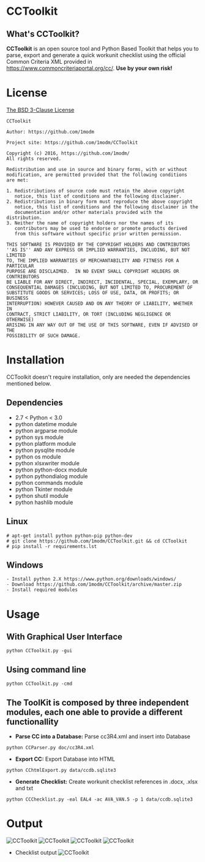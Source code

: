 CCToolkit
=========

What's CCToolkit?
-----------------

**CCToolkit** is an open source tool and Python Based Toolkit that helps you to parse, export and generate a quick workunit checklist using the official Common Criteria XML provided in https://www.commoncriteriaportal.org/cc/. **Use by your own risk!**


License
=======

[The BSD 3-Clause License](https://opensource.org/licenses/BSD-3-Clause)

```
CCToolkit

Author: https://github.com/1modm

Project site: https://github.com/1modm/CCToolkit

Copyright (c) 2016, https://github.com/1modm/
All rights reserved.

Redistribution and use in source and binary forms, with or without
modification, are permitted provided that the following conditions
are met:

1. Redistributions of source code must retain the above copyright
   notice, this list of conditions and the following disclaimer.
2. Redistributions in binary form must reproduce the above copyright
   notice, this list of conditions and the following disclaimer in the
   documentation and/or other materials provided with the distribution.
3. Neither the name of copyright holders nor the names of its
   contributors may be used to endorse or promote products derived
   from this software without specific prior written permission.

THIS SOFTWARE IS PROVIDED BY THE COPYRIGHT HOLDERS AND CONTRIBUTORS
''AS IS'' AND ANY EXPRESS OR IMPLIED WARRANTIES, INCLUDING, BUT NOT LIMITED
TO, THE IMPLIED WARRANTIES OF MERCHANTABILITY AND FITNESS FOR A PARTICULAR
PURPOSE ARE DISCLAIMED.  IN NO EVENT SHALL COPYRIGHT HOLDERS OR CONTRIBUTORS
BE LIABLE FOR ANY DIRECT, INDIRECT, INCIDENTAL, SPECIAL, EXEMPLARY, OR
CONSEQUENTIAL DAMAGES (INCLUDING, BUT NOT LIMITED TO, PROCUREMENT OF
SUBSTITUTE GOODS OR SERVICES; LOSS OF USE, DATA, OR PROFITS; OR BUSINESS
INTERRUPTION) HOWEVER CAUSED AND ON ANY THEORY OF LIABILITY, WHETHER IN
CONTRACT, STRICT LIABILITY, OR TORT (INCLUDING NEGLIGENCE OR OTHERWISE)
ARISING IN ANY WAY OUT OF THE USE OF THIS SOFTWARE, EVEN IF ADVISED OF THE
POSSIBILITY OF SUCH DAMAGE.
```


Installation
============
CCToolkit doesn't require installation, only are needed the dependencies mentioned below.

Dependencies
------------

* 2.7 < Python < 3.0
* python datetime module
* python argparse module
* python sys module
* python platform module
* python pysqlite module
* python os module
* python xlsxwriter module
* python python-docx module
* python pythondialog module
* python commands module
* python Tkinter module
* python shutil module
* python hashlib module


Linux
------
```
# apt-get install python python-pip python-dev
# git clone https://github.com/1modm/CCToolkit.git && cd CCToolkit
# pip install -r requirements.lst
```

Windows
------
```
- Install python 2.X https://www.python.org/downloads/windows/
- Download https://github.com/1modm/CCToolkit/archive/master.zip
- Install required modules
```


Usage
=====

With Graphical User Interface
-----------------------------

```
python CCToolkit.py -gui
```

Using command line
------------------
```
python CCToolkit.py -cmd
```


The ToolKit is composed by three independent modules, each one able to provide a different functionallity
----------------------------------------------------------------------------------------------------------
- **Parse CC into a Database:** Parse cc3R4.xml and insert into Database
```
python CCParser.py doc/cc3R4.xml
```

- **Export CC:** Export Database into HTML
```
python CChtmlExport.py data/ccdb.sqlite3
```

- **Generate Checklist:** Create workunit checklist references in .docx, .xlsx and txt
```
python CCChecklist.py -eal EAL4 -ac AVA_VAN.5 -p 1 data/ccdb.sqlite3
```


Output
======
![CCToolkit](https://dl.dropboxusercontent.com/u/5741635/CCToolkit1.png "CCToolkit Menu")
![CCToolkit](https://dl.dropboxusercontent.com/u/5741635/CCToolkit2.png "CCToolkit Menu")
![CCToolkit](https://dl.dropboxusercontent.com/u/5741635/CCToolkit3.png "CCToolkit Menu")
![CCToolkit](https://dl.dropboxusercontent.com/u/5741635/CCToolkit4.png "CCToolkit Menu")

- Checklist output
![CCToolkit](https://dl.dropboxusercontent.com/u/5741635/CCToolkit5.png "Checklist output")



